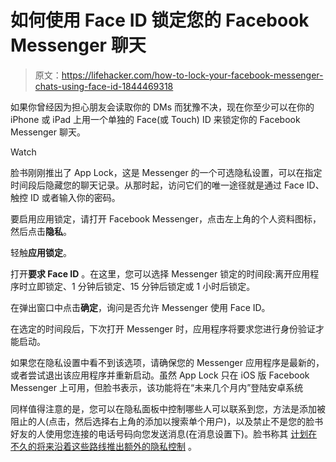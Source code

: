 # 如何使用 Face ID 锁定您的 Facebook Messenger 聊天

> 原文：<https://lifehacker.com/how-to-lock-your-facebook-messenger-chats-using-face-id-1844469318>

如果你曾经因为担心朋友会读取你的 DMs 而犹豫不决，现在你至少可以在你的 iPhone 或 iPad 上用一个单独的 Face(或 Touch) ID 来锁定你的 Facebook Messenger 聊天。

Watch

脸书刚刚推出了 App Lock，这是 Messenger 的一个可选隐私设置，可以在指定时间段后隐藏您的聊天记录。从那时起，访问它们的唯一途径就是通过 Face ID、触控 ID 或者输入你的密码。

要启用应用锁定，请打开 Facebook Messenger，点击左上角的个人资料图标，然后点击**隐私**。

轻触**应用锁定**。

打开**要求 Face ID** 。在这里，您可以选择 Messenger 锁定的时间段:离开应用程序时立即锁定、1 分钟后锁定、15 分钟后锁定或 1 小时后锁定。

在弹出窗口中点击**确定**，询问是否允许 Messenger 使用 Face ID。

在选定的时间段后，下次打开 Messenger 时，应用程序将要求您进行身份验证才能启动。

如果您在隐私设置中看不到该选项，请确保您的 Messenger 应用程序是最新的，或者尝试退出该应用程序并重新启动。虽然 App Lock 只在 iOS 版 Facebook Messenger 上可用，但脸书表示，该功能将在“未来几个月内”登陆安卓系统

同样值得注意的是，您可以在隐私面板中控制哪些人可以联系到您，方法是添加被阻止的人(点击，然后选择右上角的添加以搜索单个用户)，以及禁止不是您的脸书好友的人使用您连接的电话号码向您发送消息(在消息设置下)。脸书称其 [计划在不久的将来沿着这些路线推出额外的隐私控制](https://about.fb.com/news/2020/07/messenger-app-lock-and-privacy-settings/) 。